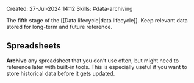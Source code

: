 Created: 27-Jul-2024 14:12
Skills: #data-archiving

The fifth stage of the [[Data lifecycle|data lifecycle]]. Keep relevant data stored for long-term and future reference.
## Spreadsheets
**Archive** any spreadsheet that you don’t use often, but might need to reference later with built-in tools. This is especially useful if you want to store historical data before it gets updated.
